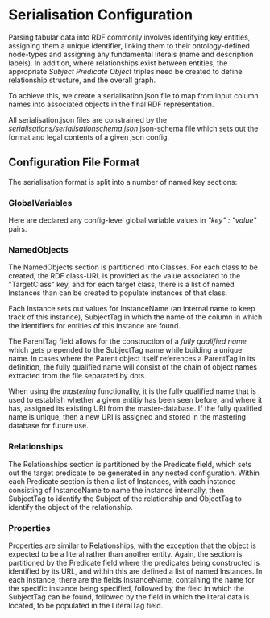 # Serialisation Configuration

Parsing tabular data into RDF commonly involves identifying key entities, assigning them a unique identifier, linking them to their ontology-defined node-types and assigning any fundamental literals (name and description labels). In addition, where relationships exist between entities, the appropriate *Subject Predicate Object* triples need be created to define relationship structure, and the overall graph.

To achieve this, we create a serialisation.json file to map from input column names into associated objects in the final RDF representation. 

All serialisation.json files are constrained by the *serialisations/serialisationschema.json* json-schema file which sets out the format and legal contents of a given json config.

## Configuration File Format

The serialisation format is split into a number of named key sections:

### GlobalVariables

Here are declared any config-level global variable values in *"key" : "value"* pairs.

### NamedObjects

The NamedObjects section is partitioned into Classes. For each class to be created, the RDF class-URL is provided as the value associated to the "TargetClass" key, and for each target class, there is a list of named Instances than can be created to populate instances of that class.

Each Instance sets out values for InstanceName (an internal name to keep track of this instance), SubjectTag in which the name of the column in which the identifiers for entities of this instance are found. 

The ParentTag field allows for the construction of a *fully qualified name* which gets prepended to the SubjectTag name while building a unique name. In cases where the Parent object itself references a ParentTag in its definition, the fully qualified name will consist of the chain of object names extracted from the file separated by dots.

When using the *mastering* functionality, it is the fully qualified name that is used to establish whether a given entitiy has been seen before, and where it has, assigned its existing URI from the master-database. If the fully qualified name is unique, then a new URI is assigned and stored in the mastering database for future use. 

### Relationships

The Relationships section is partitioned by the Predicate field, which sets out the target predicate to be generated in any nested configuration. Within each Predicate section is then a list of Instances, with each instance consisting of InstanceName to name the instance internally, then SubjectTag to identify the Subject of the relationship and ObjectTag to identify the object of the relationship.

### Properties

Properties are similar to Relationships, with the exception that the object is expected to be a literal rather than another entity. Again, the section is partitioned by the Predicate field where the predicates being constructed is identified by its URL, and within this are defined a list of named Instances. In each instance, there are the fields InstanceName, containing the name for the specific instance being specified, followed by the field in which the SubjectTag can be found, followed by the field in which the literal data is located, to be populated in the LiteralTag field.
